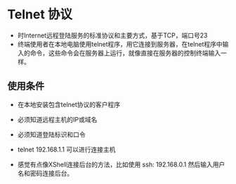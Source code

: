 # Telnet 协议

- 时Internet远程登陆服务的标准协议和主要方式，基于TCP，端口号23
- 终端使用者在本地电脑使用telnet程序，用它连接到服务器，在telnet程序中输入的命令，这些命令会在服务器上运行，就像直接在服务器的控制终端输入一样。

## 使用条件
- 在本地安装包含telnet协议的客户程序
- 必须知道远程主机的IP或域名
- 必须知道登陆标识和口令

- telnet 192.168.1.1  可以进行连接主机

- 感觉有点像XShell连接后台的方法，比如使用
ssh: 192.168.0.1
然后输入用户名和密码连接后台。
